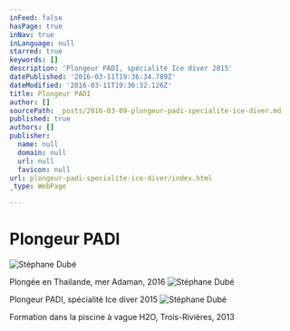```yaml
---
inFeed: false
hasPage: true
inNav: true
inLanguage: null
starred: true
keywords: []
description: 'Plongeur PADI, spécialité Ice diver 2015'
datePublished: '2016-03-11T19:36:34.789Z'
dateModified: '2016-03-11T19:36:32.126Z'
title: Plongeur PADI
author: []
sourcePath: _posts/2016-03-09-plongeur-padi-specialite-ice-diver.md
published: true
authors: []
publisher:
  name: null
  domain: null
  url: null
  favicon: null
url: plongeur-padi-specialite-ice-diver/index.html
_type: WebPage

---
```

# Plongeur PADI
![Stéphane Dubé](https://s3-us-west-2.amazonaws.com/the-grid-img/p/50312ea6db9376a6f76209d4fc8857cb830d493c.jpg)

Plongée en Thailande, mer Adaman, 2016
![Stéphane Dubé](https://s3-us-west-2.amazonaws.com/the-grid-img/p/f8ffafd7fb0dfb0a55327b88ca9d54072af8fa42.jpg)

Plongeur PADI, spécialité Ice diver 2015
![Stéphane Dubé](https://s3-us-west-2.amazonaws.com/the-grid-img/p/ab2908c26228a23695a4c48b75a30d43030b26cf.jpg)

Formation dans la piscine à vague H2O, Trois-Rivières, 2013